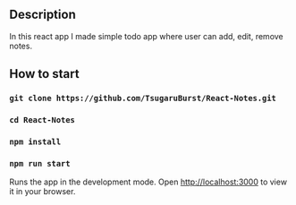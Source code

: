 ## Description
In this react app I made simple todo app where user can add, edit, remove notes.

## How to start

### `git clone https://github.com/TsugaruBurst/React-Notes.git`
### `cd React-Notes`
### `npm install`
### `npm run start`

Runs the app in the development mode.
Open [http://localhost:3000](http://localhost:3000) to view it in your browser.
